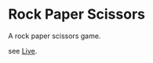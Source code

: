 # Rock Paper Scissors

A rock paper scissors game.

see [Live](https://regwired.github.io/rock-paper-scissors/).
